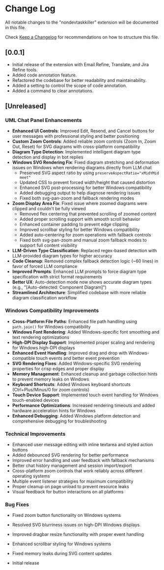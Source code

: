 # Change Log

All notable changes to the "nondevtaskkiller" extension will be documented in this file.

Check [Keep a Changelog](http://keepachangelog.com/) for recommendations on how to structure this file.

## [0.0.1]

- Initial release of the extension with Email Refine, Translate, and Jira Refine tools.
- Added code annotation feature.
- Refactored the codebase for better readability and maintainability.
- Added a setting to control the scope of code annotation.
- Added a command to clear annotations.

## [Unreleased]

### UML Chat Panel Enhancements
- **Enhanced UI Controls**: Improved Edit, Resend, and Cancel buttons for user messages with professional styling and better positioning
- **Custom Zoom Controls**: Added reliable zoom controls (Zoom In, Zoom Out, Reset) for SVG diagrams with cross-platform compatibility
- **Diagram Type Detection**: Implemented intelligent diagram type detection and display in bot replies
- **Windows SVG Rendering Fix**: Fixed diagram stretching and deformation issues on Windows when rendering diagrams directly from LLM chat
  - Preserved SVG aspect ratio by using `preserveAspectRatio="xMidYMid meet"`
  - Updated CSS to prevent forced width/height that caused distortion
  - Enhanced SVG post-processing for better Windows compatibility
  - Added debugging output to help diagnose rendering issues
  - Fixed both svg-pan-zoom and fallback rendering modes
- **Zoom Display Area Fix**: Fixed issue where zoomed diagrams were clipped and couldn't be fully viewed
  - Removed flex centering that prevented scrolling of zoomed content
  - Added proper scrolling support with smooth scroll behavior
  - Enhanced container padding to prevent edge clipping
  - Improved scrollbar styling for better Windows compatibility
  - Added auto-centering for zoom operations with fallback controls
  - Fixed both svg-pan-zoom and manual zoom fallback modes to support full content visibility
- **LLM-Driven Type Classification**: Replaced regex-based detection with LLM-provided diagram types for higher accuracy
- **Code Cleanup**: Removed complex fallback detection logic (~60 lines) in favor of forced LLM compliance
- **Improved Prompts**: Enhanced LLM prompts to force diagram type specification with strict format requirements
- **Better UX**: Auto-detection mode now shows accurate diagram types (e.g., "[Auto-detected: Component Diagram]")
- **Streamlined Architecture**: Simplified codebase with more reliable diagram classification workflow

### Windows Compatibility Improvements
- **Cross-Platform File Paths**: Enhanced file path handling using `path.join()` for Windows compatibility
- **Windows Font Rendering**: Added Windows-specific font smoothing and text rendering optimizations
- **High-DPI Display Support**: Implemented proper scaling and rendering for Windows high-DPI displays
- **Enhanced Event Handling**: Improved drag and drop with Windows-compatible touch events and better event prevention
- **SVG Rendering Fixes**: Added Windows-specific SVG rendering properties for crisp edges and proper display
- **Memory Management**: Enhanced cleanup and garbage collection hints to prevent memory leaks on Windows
- **Keyboard Shortcuts**: Added Windows keyboard shortcuts (Ctrl+Plus/Minus/0 for zoom controls)
- **Touch Device Support**: Implemented touch event handling for Windows touch-enabled devices
- **Performance Optimizations**: Increased rendering timeouts and added hardware acceleration hints for Windows
- **Enhanced Debugging**: Added Windows platform detection and comprehensive debugging for troubleshooting

### Technical Improvements
- Enhanced user message editing with inline textarea and styled action buttons
- Added debounced SVG rendering for better performance
- Improved error handling and user feedback with fallback mechanisms
- Better chat history management and session import/export
- Cross-platform zoom controls that work reliably across different operating systems
- Multiple event listener strategies for maximum compatibility
- Proper cleanup on page unload to prevent resource leaks
- Visual feedback for button interactions on all platforms

### Bug Fixes
- Fixed zoom button functionality on Windows systems
- Resolved SVG blurriness issues on high-DPI Windows displays
- Improved dragbar resize functionality with proper event handling
- Enhanced scrollbar styling for Windows systems
- Fixed memory leaks during SVG content updates

- Initial release